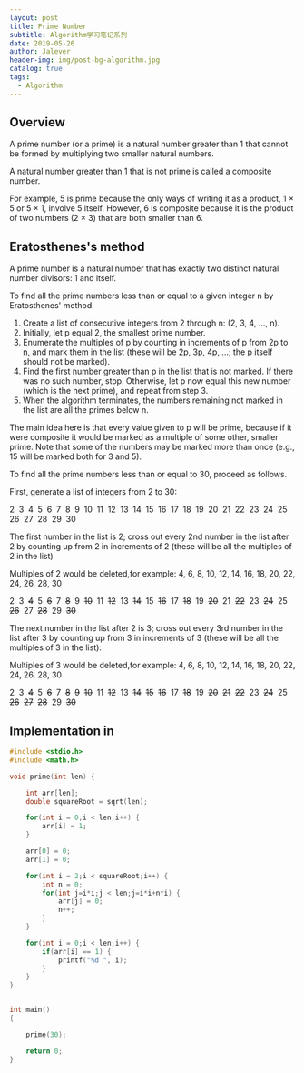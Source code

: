 ```yaml
---
layout: post
title: Prime Number
subtitle: Algorithm学习笔记系列
date: 2019-05-26
author: Jalever
header-img: img/post-bg-algorithm.jpg
catalog: true
tags:
  - Algorithm
---
```


## Overview
A prime number (or a prime) is a natural number greater than 1 that cannot be formed by multiplying two smaller natural numbers.

A natural number greater than 1 that is not prime is called a composite number.

For example, 5 is prime because the only ways of writing it as a product, 1 × 5 or 5 × 1, involve 5 itself. However, 6 is composite because it is the product of two numbers (2 × 3) that are both smaller than 6.

## Eratosthenes's method
A prime number is a natural number that has exactly two distinct natural number divisors: 1 and itself.

To find all the prime numbers less than or equal to a given integer n by Eratosthenes' method:

1. Create a list of consecutive integers from 2 through n: (2, 3, 4, ..., n).
2. Initially, let p equal 2, the smallest prime number.
3. Enumerate the multiples of p by counting in increments of p from 2p to n, and mark them in the list (these will be 2p, 3p, 4p, ...; the p itself should not be marked).
4. Find the first number greater than p in the list that is not marked. If there was no such number, stop. Otherwise, let p now equal this new number (which is the next prime), and repeat from step 3.
5. When the algorithm terminates, the numbers remaining not marked in the list are all the primes below n.

The main idea here is that every value given to p will be prime, because if it were composite it would be marked as a multiple of some other, smaller prime. Note that some of the numbers may be marked more than once (e.g., 15 will be marked both for 3 and 5).

To find all the prime numbers less than or equal to 30, proceed as follows.

First, generate a list of integers from 2 to 30:
<p>
2&nbsp;
3&nbsp;
4&nbsp;
5&nbsp;
6&nbsp;
7&nbsp;
8&nbsp;
9&nbsp;
10&nbsp;
11&nbsp;
12&nbsp;
13&nbsp;
14&nbsp;
15&nbsp;
16&nbsp;
17&nbsp;
18&nbsp;
19&nbsp;
20&nbsp;
21&nbsp;
22&nbsp;
23&nbsp;
24&nbsp;
25&nbsp;
26&nbsp;
27&nbsp;
28&nbsp;
29&nbsp;
30&nbsp;
</p>

The first number in the list is 2; cross out every 2nd number in the list after 2 by counting up from 2 in increments of 2 (these will be all the multiples of 2 in the list)

Multiples of 2 would be deleted,for example: 4, 6, 8, 10, 12, 14, 16, 18, 20, 22, 24, 26, 28, 30
<p>
2&nbsp;
3&nbsp;
<del>4</del>&nbsp;
5&nbsp;
<del>6</del>&nbsp;
7&nbsp;
<del>8</del>&nbsp;
9&nbsp;
<del>10</del>&nbsp;
11&nbsp;
<del>12</del>&nbsp;
13&nbsp;
<del>14</del>&nbsp;
15&nbsp;
<del>16</del>&nbsp;
17&nbsp;
<del>18</del>&nbsp;
19&nbsp;
<del>20</del>&nbsp;
21&nbsp;
<del>22</del>&nbsp;
23&nbsp;
<del>24</del>&nbsp;
25&nbsp;
<del>26</del>&nbsp;
27&nbsp;
<del>28</del>&nbsp;
29&nbsp;
<del>30</del>&nbsp;
</p>

The next number in the list after 2 is 3; cross out every 3rd number in the list after 3 by counting up from 3 in increments of 3 (these will be all the multiples of 3 in the list):

Multiples of 3 would be deleted,for example: 4, 6, 8, 10, 12, 14, 16, 18, 20, 22, 24, 26, 28, 30
<p>
2&nbsp;
3&nbsp;
<del>4</del>&nbsp;
5&nbsp;
<del>6</del>&nbsp;
7&nbsp;
<del>8</del>&nbsp;
<del>9</del>&nbsp;
<del>10</del>&nbsp;
11&nbsp;
<del>12</del>&nbsp;
13&nbsp;
<del>14</del>&nbsp;
<del>15</del>&nbsp;
<del>16</del>&nbsp;
17&nbsp;
<del>18</del>&nbsp;
19&nbsp;
<del>20</del>&nbsp;
<del>21</del>&nbsp;
<del>22</del>&nbsp;
23&nbsp;
<del>24</del>&nbsp;
25&nbsp;
<del>26</del>&nbsp;
<del>27</del>&nbsp;
<del>28</del>&nbsp;
29&nbsp;
<del>30</del>&nbsp;
</p>


## Implementation in
```c
#include <stdio.h>
#include <math.h>

void prime(int len) {

    int arr[len];
    double squareRoot = sqrt(len);

    for(int i = 0;i < len;i++) {
        arr[i] = 1;
    }

    arr[0] = 0;
    arr[1] = 0;

    for(int i = 2;i < squareRoot;i++) {
        int n = 0;
        for(int j=i*i;j < len;j=i*i+n*i) {
            arr[j] = 0;
          	n++;
        }
    }

    for(int i = 0;i < len;i++) {
        if(arr[i] == 1) {
            printf("%d ", i);
        }
    }
}


int main()
{

    prime(30);

    return 0;
}
```
